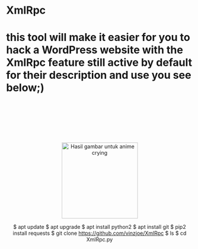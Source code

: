 # XmlRpc
# this tool will make it easier for you to hack a WordPress website with the XmlRpc feature still active by default for their description and use you see below;)

<center> 
<link href="https://fonts.googleapis.com/css?family=Arvo|Electrolize|Iceberg" rel="stylesheet"> <img class="irc_mi" src="https://i.postimg.cc/NFD7cCbB/Screenshot-20200717-011030-picsay.jpg" onload="google&amp;&amp;google.aft&amp;&amp;google.aft(this)" width="205" style="margin-top: 112px;" alt="Hasil gambar untuk anime crying"> <body oncontextmenu="return false" onkeydown="return false" onmousedown="return false"> 
  
  $ apt update
  $ apt upgrade
  $ apt install python2
  $ apt install git
  $ pip2 install requests
  $ git clone https://github.com/vinzjoe/XmlRpc
  $ ls
  $ cd XmlRpc.py
  
